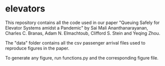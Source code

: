 # elevators
This repository contains all the code used in our paper "Queuing Safely for Elevator Systems amidst a Pandemic" by Sai Mali Ananthanarayanan, Charles C. Branas, Adam N. Elmachtoub, Clifford S. Stein and Yeqing Zhou.

The "data" folder contains all the csv passenger arrival files used to reproduce figures in the paper.

To generate any figure, run functions.py and the corresponding figure file.
